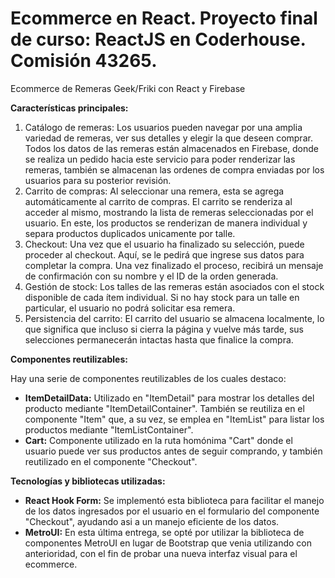# Ecommerce en React. Proyecto final de curso: ReactJS en Coderhouse. Comisión 43265.

Ecommerce de Remeras Geek/Friki con React y Firebase

**Características principales:**

1.  Catálogo de remeras: Los usuarios pueden navegar por una amplia variedad de remeras, ver sus detalles y elegir la que deseen comprar. Todos los datos de las remeras están almacenados en Firebase, donde se realiza un pedido hacia este servicio para poder renderizar las remeras, también se almacenan las ordenes de compra enviadas por los usuarios para su posterior revisión.
2.  Carrito de compras: Al seleccionar una remera, esta se agrega automáticamente al carrito de compras. El carrito se renderiza al acceder al mismo, mostrando la lista de remeras seleccionadas por el usuario. En este, los productos se renderizan de manera individual y separa productos duplicados unicamente por talle.
3.  Checkout: Una vez que el usuario ha finalizado su selección, puede proceder al checkout. Aquí, se le pedirá que ingrese sus datos para completar la compra. Una vez finalizado el proceso, recibirá un mensaje de confirmación con su nombre y el ID de la orden generada.
4.  Gestión de stock: Los talles de las remeras están asociados con el stock disponible de cada ítem individual. Si no hay stock para un talle en particular, el usuario no podrá solicitar esa remera.
5.  Persistencia del carrito: El carrito del usuario se almacena localmente, lo que significa que incluso si cierra la página y vuelve más tarde, sus selecciones permanecerán intactas hasta que finalice la compra.

**Componentes reutilizables:**

Hay una serie de componentes reutilizables de los cuales destaco:

- **ItemDetailData:** Utilizado en "ItemDetail" para mostrar los detalles del producto mediante "ItemDetailContainer". También se reutiliza en el componente "Item" que, a su vez, se emplea en "ItemList" para listar los productos mediante "ItemListContainer".
- **Cart:** Componente utilizado en la ruta homónima "Cart" donde el usuario puede ver sus productos antes de seguir comprando, y también reutilizado en el componente "Checkout".

**Tecnologías y bibliotecas utilizadas:**

- **React Hook Form:** Se implementó esta biblioteca para facilitar el manejo de los datos ingresados por el usuario en el formulario del componente "Checkout", ayudando asi a un manejo eficiente de los datos.
- **MetroUI:** En esta última entrega, se opté por utilizar la biblioteca de componentes MetroUI en lugar de Bootstrap que venia utilizando con anterioridad, con el fin de probar una nueva interfaz visual para el ecommerce.
